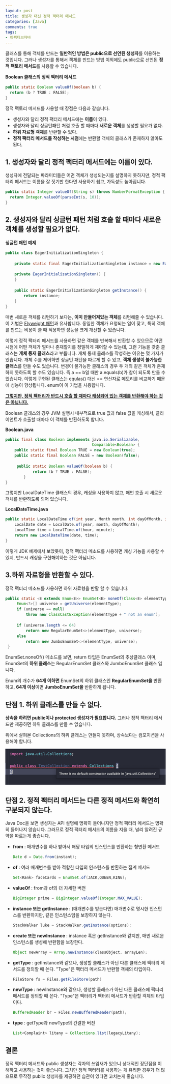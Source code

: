 ```yaml
---
layout: post
title: 생성자 대신 정적 팩터리 메서드
categories: [Java]
comments: true 
tags:
- 이펙티브자바
---
```



클래스를 통해 객체를 만드는 **일반적인 방법은 public으로 선언된 생성자**를 이용하는 것입니다.  그러나 생성자를 통해서 객체를 만드는 방법 이외에도 public으로 선언된 **정적 팩토리 메서드**를 사용할 수 있습니다.

**Boolean 클래스의 정적 팩터리 메서드**

```java
public static Boolean valueOf(boolean b) {
  return (b ? TRUE : FALSE);
}
```

정적 팩토리 메서드를 사용할 때 장점은 다음과 같습니다.

- 생성자와 달리 정적 팩터리 메서드에는 **이름**이 있다.
- 생성자와 달리 싱글턴패턴 처럼 호출 할 때마다 **새로운 객체**를 생성할 필요가 없다.
- **하위 자료형 객체**를 반환할 수 있다.
- **정적 팩터리 메서드를 작성하는 시점**에는 반환할 객체의 클래스가 존재하지 않아도 된다.



## 1. 생성자와 달리 정적 팩터리 메서드에는 이름이 있다.

생성자에 전달되는 파라미터들은 어떤 객체가 생성되는지를 설명하지 못하지만, 정적 팩터리 메서드는 이름을 잘 짓기만 한다면 사용하기 쉽고, 가독성도 높아집니다.

```java
public static Integer valueOf(String s) throws NumberFormatException {
  return Integer.valueOf(parseInt(s, 10));
}
```



## 2. 생성자와 달리 싱글턴 패턴 처럼 호출 할 때마다 새로운 객체를 생성할 필요가 없다.

**싱글턴 패턴 예제**

```java
public class EagerInitializationSingleton {

    private static final EagerInitializationSingleton instance = new EagerInitializationSingleton();

    private EagerInitializationSingleton() {
    }

    public static EagerInitializationSingleton getInstance() {
        return instance;
    }
}
```

매번 새로운 객체를 리턴하기 보다는, **이미 만들어져있는 객체**를 리턴해줄 수 있습니다. 이 기법은 [Flyweight 패턴](https://donghyeon.dev//articles/2020-04/%ED%94%8C%EB%9D%BC%EC%9D%B4%EC%9B%A8%EC%9D%B4%ED%8A%B8-%ED%8C%A8%ED%84%B4)과 유사합니다. 동일한 객체가 요청되는 일이 잦고, 특히 객체를 만드는 비용이 클 때 적용하면 성능을 크게 개선할 수 있습니다.

이렇게 정적 팩터리 메서드를 사용하면 같은 객체를 반복해서 반환할 수 있으므로 어떤 시점에 어떤 객체가 얼마나 존재할지를 정밀하게 제어할 수 있는데, 그런 기능을 갖춘 클래스는 **개체 통재 클래스**라고 부릅니다. 개체 통제 클레스를 작성하는 이유는 몇 가지가 있습니다. 개체 수를 제어하면 싱글턴 패턴을 따르게 할 수 있고, **객체 생성이 불가능한 클래스**를 만들 수도 있습니다. 변경이 불가능한 클래스의 경우 두 개의 같은 객체가 존재하지 못하도록 할 수도 있습니다. 즉 a == b일 때만 a.equals(b)가 참이 되도록 만들 수 있습니다. 이렇게 구현된 클래스는 equlas() 대신 == 연산자로 메모리를 비교하기 때문에 성능이 향상됩니다. enum이 이 기법을 사용합니다.

**<u>그렇지만, 정적 팩터리가 반드시 호출 할 때마다 캐싱되어 있는 객체를 반환해야 하는 것은 아닙니다.</u>**

Boolean 클래스의 경우 JVM 실행시 내부적으로 true 값과 false 값을 캐싱해서, 클라이언트가 호출할 때마다 이 객체를 반환하도록 합니다.

**Boolean.java**

```java
public final class Boolean implements java.io.Serializable,
                                      Comparable<Boolean> {
    public static final Boolean TRUE = new Boolean(true);
    public static final Boolean FALSE = new Boolean(false);
                                       
     public static Boolean valueOf(boolean b) {
            return (b ? TRUE : FALSE);
        }
}
```

그렇지만 LocalDateTime 클래스의 경우, 캐싱을 사용하지 않고, 매번 호출 시 새로운 객체를 반환하도록 되어 있습니다.

**LocalDateTime.java**

```java
public static LocalDateTime of(int year, Month month, int dayOfMonth, int hour, int minute) {
    LocalDate date = LocalDate.of(year, month, dayOfMonth);
    LocalTime time = LocalTime.of(hour, minute);
    return new LocalDateTime(date, time);
}
```

이렇게  JDK 예제에서 보았듯이, 정적 팩터리 메소드를 사용하면 캐싱 기능을 사용할 수 있지, 반드시 캐싱을 구현해야하는 것은 아닙니다.



## 3.하위 자료형을 반환할 수 있다.

정적 팩터리 메소드를 사용하면 하위 자료형을 반활 할 수 있습니다.

```java
public static <E extends Enum<E>> EnumSet<E> noneOf(Class<E> elementType) {
     Enum<?>[] universe = getUniverse(elementType);
     if (universe == null)
         throw new ClassCastException(elementType + " not an enum");

     if (universe.length <= 64)
         return new RegularEnumSet<>(elementType, universe);
     else
         return new JumboEnumSet<>(elementType, universe);
 }
```

EnumSet.noneOf() 메소드를 보면, return 타입은 EnumSet의 추상클래스 이며, EnumSet의 **하위 클래스**는 RegularEnumSet 클래스와 JumboEnumSet 클래스 입니다.

Enum의 개수가 **64개 이하면** EnumSet의 하위 클래스인 **RegularEnumSet을** 반환하고, **64개 이상**이면 **JumboEnumSet을** 반환하게 됩니다. 



## 단점 1. 하위 클래스를 만들 수 없다.

**상속을 하려면 public이나 protected 생성자가 필요합니다.** 그러나 정적 팩터리 메서드만 제공하면 하위 클래스를 만들 수 없습니다.

위에서 살펴본 Collections의 하위 클래스는 만들지 못하며,  상속보다는 컴포지션을 사용해야 합니다.

![](https://github.com/DaeAkin/DaeAkin.github.io/blob/master/img/item1/image1.png?raw=true)



## 단점 2. 정적 팩터리 메서드는 다른 정적 메서드와 확연히 구분되지 않는다.

Java Doc을 보면 생성자는 API 설명에 명확히 들어나지만 정적 팩터리 메서드는 명확히 들어나지 않습니다. 그러므로 정적 팩터리 메서드의 이름을 지을 때, 널리 알려진 규약을 따르는게 좋습니다.

- **from** : 매개변수를 하나 받아서 해당 타입의 인스턴스를 반환하는 형변환 메서드

  ```java
  Date d = Date.from(instant);
  ```

- **of** : 여러 매개변수를 받아 적합한 타입의 인스턴스를 반환하는 집계 메서드

  ```java
  Set<Rank> faceCards = EnumSet.of(JACK,QUEEN,KING);
  ```

- **valueOf** : from과 of의 더 자세한 버전

  ```java
  BigInteger prime = BigInteger.valueOf(Integer.MAX_VALUE);
  ```

- **instance 또는 getInstance** : (매개변수를 받는다면) 매개변수로 명시한 인스턴스를 반환하지만, 같은 인스턴스임을 보장하지 않는다.

  ```java
  StackWalker luke = StackWalker.getInstance(options):
  ```

- **create 또는 newInstance** : instance 혹은 getInstance와 같지만, 매번 새로운 인스턴스를 생성해 반환함을 보장한다.

  ```java
  Object newArray = Array.newInstance(classObject, arrayLen);
  ```

- **getType** : getInstance와 같으나, 생성할 클래스가 아닌 다른 클래스에 팩터리 메서드를 정의할 때 쓴다. "Type"은 팩터리 메서드가 반환할 객체의 타입이다. 

  ```java
  FileStore fs = Files.getFileStore(path)
  ```

- **newType** : newInstance와 같으나, 생성할 클래스가 아닌 다른 클래스에 팩터리 메서드를 정의할 때 쓴다. "Type"은 팩터리가 팩터리 메서드가 반환할 객체의 타입이다.

  ```java
  BufferedReader br = Files.newBufferedReader(path);
  ```

- **type** :  getType과 newType의 간결한 버전

  ```java
  List<Complaint> litany = Collections.list(legacyLitany);
  ```

  

## 결론

정적 팩터리 메서드와 public 생성자는 각자의 쓰임새가 있으니 상대적인 장단점을 이해하고 사용하는 것이 좋습니다. 그치만 정적 팩터리를 사용하는 게 유리한 경우가 더 많으므로 무작정 public 생성자를 제공하던 습관이 있다면 고치는게 좋습니다.